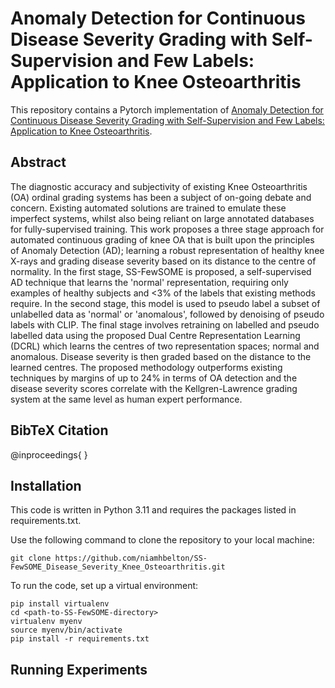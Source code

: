 # Anomaly Detection for Continuous Disease Severity Grading with Self-Supervision and Few Labels: Application to Knee Osteoarthritis

This repository contains a Pytorch implementation of [Anomaly Detection for Continuous Disease Severity Grading with Self-Supervision and Few Labels: Application to Knee Osteoarthritis]().

## Abstract
The diagnostic accuracy and subjectivity of existing Knee Osteoarthritis (OA) ordinal grading systems has been a subject of on-going debate and concern. Existing automated solutions are trained to emulate these imperfect systems, whilst also being reliant on  large annotated databases for fully-supervised training. This work proposes a three stage approach for automated continuous grading of knee OA that is built upon the principles of Anomaly Detection (AD); learning a robust representation of healthy knee X-rays and grading disease severity based on its distance to the centre of normality. In the first stage, SS-FewSOME is proposed, a self-supervised AD technique that learns the 'normal' representation, requiring only examples of healthy subjects and <3% of the labels that existing methods require. In the second stage, this model is used to pseudo label a subset of unlabelled data as 'normal' or 'anomalous', followed by denoising of pseudo labels with CLIP. The final stage involves retraining on labelled and pseudo labelled data using the proposed Dual Centre Representation Learning (DCRL) which learns the centres of two representation spaces; normal and anomalous. Disease severity is then graded based on the distance to the learned centres. The proposed methodology outperforms existing techniques by margins of up to 24% in terms of OA detection and the disease severity scores correlate with the Kellgren-Lawrence grading system at the same level as human expert performance. 



## BibTeX Citation 

@inproceedings{
}



## Installation 
This code is written in Python 3.11 and requires the packages listed in requirements.txt.

Use the following command to clone the repository to your local machine:


```
git clone https://github.com/niamhbelton/SS-FewSOME_Disease_Severity_Knee_Osteoarthritis.git
```

To run the code, set up a virtual environment:

```
pip install virtualenv
cd <path-to-SS-FewSOME-directory>
virtualenv myenv
source myenv/bin/activate
pip install -r requirements.txt
```


## Running Experiments
